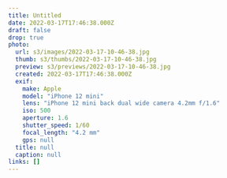 ```yaml
---
title: Untitled
date: 2022-03-17T17:46:38.000Z
draft: false
drop: true
photo:
  url: s3/images/2022-03-17-10-46-38.jpg
  thumb: s3/thumbs/2022-03-17-10-46-38.jpg
  preview: s3/previews/2022-03-17-10-46-38.jpg
  created: 2022-03-17T17:46:38.000Z
  exif:
    make: Apple
    model: "iPhone 12 mini"
    lens: "iPhone 12 mini back dual wide camera 4.2mm f/1.6"
    iso: 500
    aperture: 1.6
    shutter_speed: 1/60
    focal_length: "4.2 mm"
    gps: null
  title: null
  caption: null
links: []
---
```


